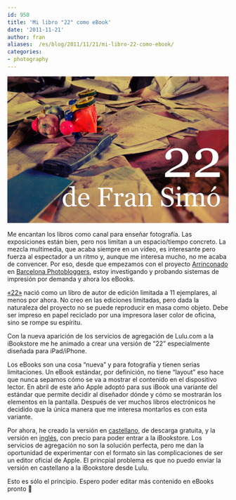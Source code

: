 ```yaml
---
id: 950
title: 'Mi libro "22" como eBook'
date: '2011-11-21'
author: fran
aliases:  /es/blog/2011/11/21/mi-libro-22-como-ebook/
categories:
- photography
---
```

[![cover.jpg](cover.jpg)](http://www.lulu.com/shop/fran-sim%C3%B3/22/ebook/product-18680983.html)

Me encantan los libros como canal para enseñar fotografía. Las exposiciones están bien, pero nos limitan a un espacio/tiempo concreto. La mezcla multimedia, que acaba siempre en un vídeo, es interesante pero fuerza al espectador a un ritmo y, aunque me interesa mucho, no me acaba de convencer. Por eso, desde que empezamos con el proyecto [Arrinconado](http://arrinconado.barcelonaphotobloggers.org/) en [Barcelona Photobloggers](http://barcelonaphotobloggers.org/ "Barcelona Photobloggers"), estoy investigando y probando sistemas de impresión por demanda y ahora los eBooks.

[«22»](/docs/art/books/22/) nació como un libro de autor de edición limitada a 11 ejemplares, al menos por ahora. No creo en las ediciones limitadas, pero dada la naturaleza del proyecto no se puede reproducir en masa como objeto. Debe ser impreso en papel reciclado por una impresora laser color de oficina, sino se rompe su espíritu.

Con la nueva aparición de los servicios de agregación de Lulu.com a la iBookstore me he animado a crear una versión de “22” especialmente diseñada para iPad/iPhone.

Los eBooks son una cosa “nueva” y para fotografía y tienen serias limitaciones. Un eBook estándar, por definición, no tiene “layout” eso hace que nunca sepamos cómo se va a mostrar el contenido en el dispositivo lector. En abril de este año Apple adoptó para sus iBook una variante del estándar que permite decidir al diseñador dónde y cómo se mostrarán los elementos en la pantalla. Después de ver muchos libros electrónicos he decidido que la única manera que me interesa montarlos es con esta variante.

Por ahora, he creado la versión en [castellano](http://www.lulu.com/shop/fran-sim%C3%B3/22/ebook/product-18680983.html "versión en castellano de "), de descarga gratuita, y la versión en [inglés](http://www.lulu.com/shop/fran-sim%C3%B3/22/ebook/product-20663836.html), con precio para poder entrar a la iBookstore. Los servicios de agregación no son la solución perfecta, pero me dan la oportunidad de experimentar con el formato sin las complicaciones de ser un editor oficial de Apple. El princpial problema es que no puedo enviar la versión en castellano a la iBookstore desde Lulu.

Esto es sólo el principio. Espero poder editar más contenido en eBooks pronto 🙂
